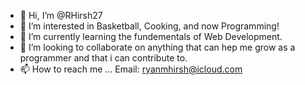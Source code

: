 - 👋 Hi, I’m @RHirsh27
- 👀 I’m interested in Basketball, Cooking, and now Programming!
- 🌱 I’m currently learning the fundementals of Web Development.
- 💞️ I’m looking to collaborate on anything that can hep me grow as a programmer and that i can contribute to.
- 📫 How to reach me ... Email: ryanmhirsh@icloud.com

<!---
RHirsh27/RHirsh27 is a ✨ special ✨ repository because its `README.md` (this file) appears on your GitHub profile.
You can click the Preview link to take a look at your changes.
--->

